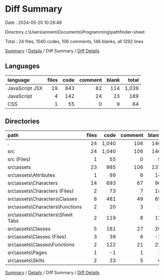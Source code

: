 # Diff Summary

Date : 2024-05-20 10:28:48

Directory c:\\Users\\annem\\Documents\\Programming\\pathfinder-sheet

Total : 24 files,  1040 codes, 106 comments, 146 blanks, all 1292 lines

[Summary](results.md) / [Details](details.md) / Diff Summary / [Diff Details](diff-details.md)

## Languages
| language | files | code | comment | blank | total |
| :--- | ---: | ---: | ---: | ---: | ---: |
| JavaScript JSX | 19 | 843 | 82 | 114 | 1,039 |
| JavaScript | 4 | 142 | 24 | 23 | 189 |
| CSS | 1 | 55 | 0 | 9 | 64 |

## Directories
| path | files | code | comment | blank | total |
| :--- | ---: | ---: | ---: | ---: | ---: |
| . | 24 | 1,040 | 106 | 146 | 1,292 |
| src | 24 | 1,040 | 106 | 146 | 1,292 |
| src (Files) | 1 | 55 | 0 | 9 | 64 |
| src\\assets | 23 | 985 | 106 | 137 | 1,228 |
| src\\assets\\Attributes | 1 | 99 | 6 | 14 | 119 |
| src\\assets\\Characters | 14 | 693 | 67 | 96 | 856 |
| src\\assets\\Characters (Files) | 2 | 73 | 7 | 18 | 98 |
| src\\assets\\Characters\\Classes | 8 | 481 | 49 | 65 | 595 |
| src\\assets\\Characters\\Functions | 2 | 20 | 3 | 1 | 24 |
| src\\assets\\Characters\\Sheet Tabs | 2 | 119 | 8 | 12 | 139 |
| src\\assets\\Classes | 5 | 161 | 27 | 20 | 208 |
| src\\assets\\Classes (Files) | 3 | 39 | 6 | -2 | 43 |
| src\\assets\\Classes\\Functions | 2 | 122 | 21 | 22 | 165 |
| src\\assets\\Pages | 1 | -1 | 1 | 1 | 1 |
| src\\assets\\Skills | 2 | 33 | 5 | 6 | 44 |

[Summary](results.md) / [Details](details.md) / Diff Summary / [Diff Details](diff-details.md)
